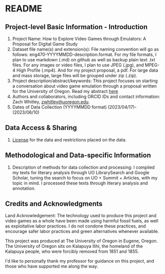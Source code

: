 # README 

## Project-level Basic Information - Introduction 

1. Project Name: How to Explore Video Games through Emulators: A Proposal for Digital Game Study
2. Dataset file name(s) and extension(s): File naming convention will go as follows: eng470-YYYYMMDD-description.format. For my file formats, I plan to use markdown (.md) on github as well as backup plain text .txt files. For any images or video files, I plan to use JPEG (.jpg), and MPEG-4 High Profile (.mp4). And for my project proposal, a pdf. For large data and mass storage, large files will be grouped under zip (.zip).
3. Project description/abstract/keywords: This project focuses on starting a conversation about video game emulation through a proposal written for the University of Oregon. Read my abstract [here](https://github.com/eng470-s23/eng470-zwhitley/blob/main/white-paper.md#project-summaryabstract-1-paragraph)
4. Authors and collaborators, including ORCID IDs and contact information: Zach Whitley, zwhitley@uoregon.edu.
5. Dates of Data Collection (YYYYMMDD format)
(2023/04/17)-(2023/06/10)


## Data Access & Sharing
1. [License](license.md) for the data and restrictions placed on the data. 

## Methodological and Data-specific Information
1. Description of methods for data collection and processing: I compiled my texts for literary analysis through UO LibrarySearch and Google Scholar, tuning the search to focus on UO + Summit + Articles, with my topic in mind. I processed these texts through literary analysis and annotation.

## Credits and Acknowledgments

Land Acknowledgement: The technology used to produce this project and video games as a whole have been made using harmful fossil fuels, as well as exploitative labor practices. I do not condone these practices, and encourage safer labor practices and green alternatives whenever available. 

This project was produced at The University of Oregon in Eugene, Oregon. The University of Oregon sits on Kalapuya Ilihi, the homeland of the Kalapuya people, who were forcibly removed from 1851 and 1855.

I'd like to personally thank my professor for guidance on this project, and those who have supported me along the way. 
